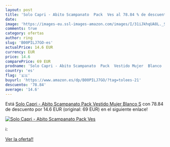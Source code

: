 ```yaml
---
layout: post
title: 'Solo Capri - Abito Scampanato  Pack  Ves al 78.84 % de descuento'
date: 
image: 'https://images-eu.ssl-images-amazon.com/images/I/31iJkhqUA8L._SL200_.jpg'
comments: true
category: ofertas
author: ring
slug: 'B00PILJ7GO-es'
actualPrice: 14.6 EUR
currency: EUR
price: 14.6
comparePrice: 69 EUR
prodname: 'Solo Capri - Abito Scampanato  Pack  Vestido Mujer  Blanco  S'
country: 'es'
flag: '🇪🇸'
buyurl: 'https://www.amazon.es/dp/B00PILJ7GO/?tag=tolees-21'
descuento: '78.84'
average: '14.6'
---
```


Está [Solo Capri - Abito Scampanato  Pack  Vestido Mujer  Blanco  S](https://www.amazon.es/dp/B00PILJ7GO/?tag=tolees-21) con 78.84 de descuento por 14.6 EUR (original: 69 EUR) en el siguiente enlace!

[![Solo Capri - Abito Scampanato  Pack  Ves](https://images-eu.ssl-images-amazon.com/images/I/31iJkhqUA8L._SL200_.jpg)](https://www.amazon.es/dp/B00PILJ7GO/?tag=tolees-21)

ℹ️:


[Ver la oferta!!](https://www.amazon.es/dp/B00PILJ7GO/?tag=tolees-21)
